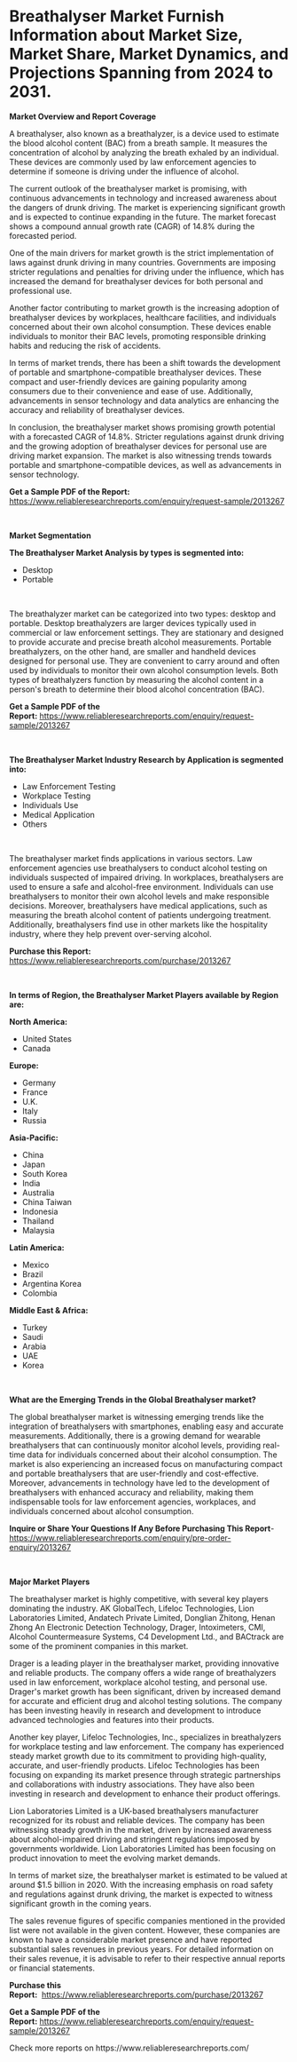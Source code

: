 <p><h1>Breathalyser Market Furnish Information about Market Size, Market Share, Market Dynamics, and Projections Spanning from 2024 to 2031.</h1></p><p><strong>Market Overview and Report Coverage</strong></p>
<p><p>A breathalyser, also known as a breathalyzer, is a device used to estimate the blood alcohol content (BAC) from a breath sample. It measures the concentration of alcohol by analyzing the breath exhaled by an individual. These devices are commonly used by law enforcement agencies to determine if someone is driving under the influence of alcohol.</p><p>The current outlook of the breathalyser market is promising, with continuous advancements in technology and increased awareness about the dangers of drunk driving. The market is experiencing significant growth and is expected to continue expanding in the future. The market forecast shows a compound annual growth rate (CAGR) of 14.8% during the forecasted period.</p><p>One of the main drivers for market growth is the strict implementation of laws against drunk driving in many countries. Governments are imposing stricter regulations and penalties for driving under the influence, which has increased the demand for breathalyser devices for both personal and professional use.</p><p>Another factor contributing to market growth is the increasing adoption of breathalyser devices by workplaces, healthcare facilities, and individuals concerned about their own alcohol consumption. These devices enable individuals to monitor their BAC levels, promoting responsible drinking habits and reducing the risk of accidents.</p><p>In terms of market trends, there has been a shift towards the development of portable and smartphone-compatible breathalyser devices. These compact and user-friendly devices are gaining popularity among consumers due to their convenience and ease of use. Additionally, advancements in sensor technology and data analytics are enhancing the accuracy and reliability of breathalyser devices.</p><p>In conclusion, the breathalyser market shows promising growth potential with a forecasted CAGR of 14.8%. Stricter regulations against drunk driving and the growing adoption of breathalyser devices for personal use are driving market expansion. The market is also witnessing trends towards portable and smartphone-compatible devices, as well as advancements in sensor technology.</p></p>
<p><strong>Get a Sample PDF of the Report:</strong> <a href="https://www.reliableresearchreports.com/enquiry/request-sample/2013267">https://www.reliableresearchreports.com/enquiry/request-sample/2013267</a></p>
<p>&nbsp;</p>
<p><strong>Market Segmentation</strong></p>
<p><strong>The Breathalyser Market Analysis by types is segmented into:</strong></p>
<p><ul><li>Desktop</li><li>Portable</li></ul></p>
<p>&nbsp;</p>
<p><p>The breathalyzer market can be categorized into two types: desktop and portable. Desktop breathalyzers are larger devices typically used in commercial or law enforcement settings. They are stationary and designed to provide accurate and precise breath alcohol measurements. Portable breathalyzers, on the other hand, are smaller and handheld devices designed for personal use. They are convenient to carry around and often used by individuals to monitor their own alcohol consumption levels. Both types of breathalyzers function by measuring the alcohol content in a person's breath to determine their blood alcohol concentration (BAC).</p></p>
<p><strong>Get a Sample PDF of the Report:</strong>&nbsp;<a href="https://www.reliableresearchreports.com/enquiry/request-sample/2013267">https://www.reliableresearchreports.com/enquiry/request-sample/2013267</a></p>
<p>&nbsp;</p>
<p><strong>The Breathalyser Market Industry Research by Application is segmented into:</strong></p>
<p><ul><li>Law Enforcement Testing</li><li>Workplace Testing</li><li>Individuals Use</li><li>Medical Application</li><li>Others</li></ul></p>
<p>&nbsp;</p>
<p><p>The breathalyser market finds applications in various sectors. Law enforcement agencies use breathalysers to conduct alcohol testing on individuals suspected of impaired driving. In workplaces, breathalysers are used to ensure a safe and alcohol-free environment. Individuals can use breathalysers to monitor their own alcohol levels and make responsible decisions. Moreover, breathalysers have medical applications, such as measuring the breath alcohol content of patients undergoing treatment. Additionally, breathalysers find use in other markets like the hospitality industry, where they help prevent over-serving alcohol.</p></p>
<p><strong>Purchase this Report:</strong>&nbsp; <a href="https://www.reliableresearchreports.com/purchase/2013267">https://www.reliableresearchreports.com/purchase/2013267</a></p>
<p>&nbsp;</p>
<p><strong>In terms of Region, the Breathalyser Market Players available by Region are:</strong></p>
<p>
    <p> <strong> North America: </strong>
        <ul>
            <li>United States</li>
            <li>Canada</li>
        </ul>
        </p> 
    <p> <strong> Europe: </strong>
        <ul>
            <li>Germany</li>
            <li>France</li>
            <li>U.K.</li>
            <li>Italy</li>
            <li>Russia</li>
        </ul>
        </p> 
    <p> <strong> Asia-Pacific: </strong>
        <ul>
            <li>China</li>
            <li>Japan</li>
            <li>South Korea</li>
            <li>India</li>
            <li>Australia</li>
            <li>China Taiwan</li>
            <li>Indonesia</li>
            <li>Thailand</li>
            <li>Malaysia</li>
        </ul>
        </p> 
    <p> <strong> Latin America: </strong>
        <ul>
            <li>Mexico</li>
            <li>Brazil</li>
            <li>Argentina Korea</li>
            <li>Colombia</li>
        </ul>
        </p> 
    <p> <strong> Middle East & Africa: </strong>
        <ul>
            <li>Turkey</li>
            <li>Saudi</li>
            <li>Arabia</li>
            <li>UAE</li>
            <li>Korea</li>
        </ul>
    </p>
    </p>
<p>&nbsp;</p>
<p><strong>What are the Emerging Trends in the Global Breathalyser market?</strong></p>
<p><p>The global breathalyser market is witnessing emerging trends like the integration of breathalysers with smartphones, enabling easy and accurate measurements. Additionally, there is a growing demand for wearable breathalysers that can continuously monitor alcohol levels, providing real-time data for individuals concerned about their alcohol consumption. The market is also experiencing an increased focus on manufacturing compact and portable breathalysers that are user-friendly and cost-effective. Moreover, advancements in technology have led to the development of breathalysers with enhanced accuracy and reliability, making them indispensable tools for law enforcement agencies, workplaces, and individuals concerned about alcohol consumption.</p></p>
<p><strong>Inquire or Share Your Questions If Any Before Purchasing This Report</strong>- <a href="https://www.reliableresearchreports.com/enquiry/pre-order-enquiry/2013267">https://www.reliableresearchreports.com/enquiry/pre-order-enquiry/2013267</a></p>
<p>&nbsp;</p>
<p><strong>Major Market Players</strong></p>
<p><p>The breathalyser market is highly competitive, with several key players dominating the industry. AK GlobalTech, Lifeloc Technologies, Lion Laboratories Limited, Andatech Private Limited, Donglian Zhitong, Henan Zhong An Electronic Detection Technology, Drager, Intoximeters, CMI, Alcohol Countermeasure Systems, C4 Development Ltd., and BACtrack are some of the prominent companies in this market.</p><p>Drager is a leading player in the breathalyser market, providing innovative and reliable products. The company offers a wide range of breathalyzers used in law enforcement, workplace alcohol testing, and personal use. Drager's market growth has been significant, driven by increased demand for accurate and efficient drug and alcohol testing solutions. The company has been investing heavily in research and development to introduce advanced technologies and features into their products. </p><p>Another key player, Lifeloc Technologies, Inc., specializes in breathalyzers for workplace testing and law enforcement. The company has experienced steady market growth due to its commitment to providing high-quality, accurate, and user-friendly products. Lifeloc Technologies has been focusing on expanding its market presence through strategic partnerships and collaborations with industry associations. They have also been investing in research and development to enhance their product offerings.</p><p>Lion Laboratories Limited is a UK-based breathalysers manufacturer recognized for its robust and reliable devices. The company has been witnessing steady growth in the market, driven by increased awareness about alcohol-impaired driving and stringent regulations imposed by governments worldwide. Lion Laboratories Limited has been focusing on product innovation to meet the evolving market demands.</p><p>In terms of market size, the breathalyser market is estimated to be valued at around $1.5 billion in 2020. With the increasing emphasis on road safety and regulations against drunk driving, the market is expected to witness significant growth in the coming years.</p><p>The sales revenue figures of specific companies mentioned in the provided list were not available in the given content. However, these companies are known to have a considerable market presence and have reported substantial sales revenues in previous years. For detailed information on their sales revenue, it is advisable to refer to their respective annual reports or financial statements.</p></p>
<p><strong>Purchase this Report:</strong>&nbsp;&nbsp;<a href="https://www.reliableresearchreports.com/purchase/2013267">https://www.reliableresearchreports.com/purchase/2013267</a></p>
<p></p>
<p><strong>Get a Sample PDF of the Report:</strong>&nbsp;<a href="https://www.reliableresearchreports.com/enquiry/request-sample/2013267">https://www.reliableresearchreports.com/enquiry/request-sample/2013267</a></p>
<p>Check more reports on https://www.reliableresearchreports.com/</p>